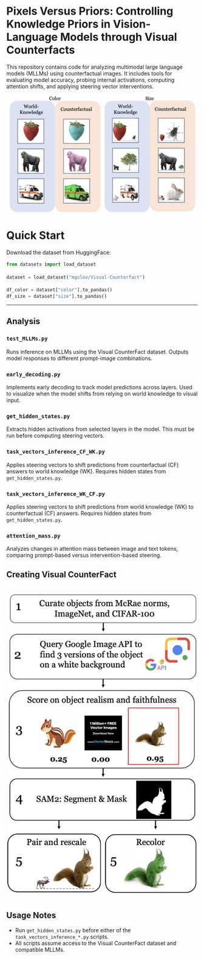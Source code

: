 
# Pixels Versus Priors: Controlling Knowledge Priors in Vision-Language Models through Visual Counterfacts

This repository contains code for analyzing multimodal large language models (MLLMs) using counterfactual images. It includes tools for evaluating model accuracy, probing internal activations, computing attention shifts, and applying steering vector interventions. 


<div align="center">
  <img src="image_preprocessing/counterfactuals_example.png" alt="Counterfactual Example" width="500"/>
</div>


# Quick Start

Download the dataset from HuggingFace: 

```python
from datasets import load_dataset

dataset = load_dataset("mgolov/Visual-Counterfact")

df_color = dataset["color"].to_pandas()
df_size = dataset["size"].to_pandas()
```



---

## Analysis

### `test_MLLMs.py`
Runs inference on MLLMs using the Visual CounterFact dataset. Outputs model responses to different prompt-image combinations.

### `early_decoding.py`
Implements early decoding to track model predictions across layers. Used to visualize when the model shifts from relying on world knowledge to visual input.

### `get_hidden_states.py`
Extracts hidden activations from selected layers in the model. This must be run before computing steering vectors.

### `task_vectors_inference_CF_WK.py`
Applies steering vectors to shift predictions from counterfactual (CF) answers to world knowledge (WK). Requires hidden states from `get_hidden_states.py`.

### `task_vectors_inference_WK_CF.py`
Applies steering vectors to shift predictions from world knowledge (WK) to counterfactual (CF) answers. Requires hidden states from `get_hidden_states.py`.

### `attention_mass.py`
Analyzes changes in attention mass between image and text tokens, comparing prompt-based versus intervention-based steering.

## Creating Visual CounterFact
![Dataset Creation Pipeline](image_preprocessing/dataset_pipeline.png)
---

## Usage Notes

- Run `get_hidden_states.py` before either of the `task_vectors_inference_*.py` scripts.
- All scripts assume access to the Visual CounterFact dataset and compatible MLLMs.
